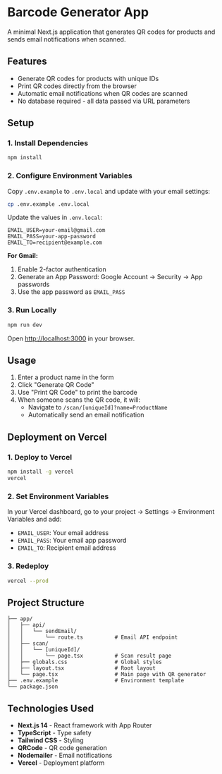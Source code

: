 # Barcode Generator App

A minimal Next.js application that generates QR codes for products and sends email notifications when scanned.

## Features

- Generate QR codes for products with unique IDs
- Print QR codes directly from the browser
- Automatic email notifications when QR codes are scanned
- No database required - all data passed via URL parameters

## Setup

### 1. Install Dependencies

```bash
npm install
```

### 2. Configure Environment Variables

Copy `.env.example` to `.env.local` and update with your email settings:

```bash
cp .env.example .env.local
```

Update the values in `.env.local`:

```
EMAIL_USER=your-email@gmail.com
EMAIL_PASS=your-app-password
EMAIL_TO=recipient@example.com
```

**For Gmail:**
1. Enable 2-factor authentication
2. Generate an App Password: Google Account → Security → App passwords
3. Use the app password as `EMAIL_PASS`

### 3. Run Locally

```bash
npm run dev
```

Open [http://localhost:3000](http://localhost:3000) in your browser.

## Usage

1. Enter a product name in the form
2. Click "Generate QR Code"
3. Use "Print QR Code" to print the barcode
4. When someone scans the QR code, it will:
   - Navigate to `/scan/[uniqueId]?name=ProductName`
   - Automatically send an email notification

## Deployment on Vercel

### 1. Deploy to Vercel

```bash
npm install -g vercel
vercel
```

### 2. Set Environment Variables

In your Vercel dashboard, go to your project → Settings → Environment Variables and add:

- `EMAIL_USER`: Your email address
- `EMAIL_PASS`: Your email app password
- `EMAIL_TO`: Recipient email address

### 3. Redeploy

```bash
vercel --prod
```

## Project Structure

```
├── app/
│   ├── api/
│   │   └── sendEmail/
│   │       └── route.ts          # Email API endpoint
│   ├── scan/
│   │   └── [uniqueId]/
│   │       └── page.tsx          # Scan result page
│   ├── globals.css               # Global styles
│   ├── layout.tsx                # Root layout
│   └── page.tsx                  # Main page with QR generator
├── .env.example                  # Environment template
└── package.json
```

## Technologies Used

- **Next.js 14** - React framework with App Router
- **TypeScript** - Type safety
- **Tailwind CSS** - Styling
- **QRCode** - QR code generation
- **Nodemailer** - Email notifications
- **Vercel** - Deployment platform